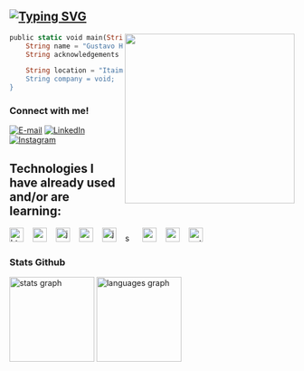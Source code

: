 ## [![Typing SVG](https://readme-typing-svg.demolab.com?font=Fira+Code&pause=1000&color=6793F7&width=435&lines=Hi%2C+everyone!+I'm+Gustavo+Henrique.;Welcome+to+my+Github+profile!+)](https://git.io/typing-svg)


<img align="right" width="300" src="https://media.tenor.com/pT_eK7L76OEAAAAC/coding-computer-coding.gif" />

```rust
public static void main(String[]args) {
    String name = "Gustavo Henrique";
    String acknowledgements = "Developer Back-end";

    String location = "Itaim Paulista, São Paulo, Brazil';
    String company = void;
}

```

<h3 align="left">Connect with me!</h3>

[![E-mail](https://img.shields.io/badge/-Email-000?style=for-the-badge&logo=microsoft-outlook&logoColor=FF00F6&color:59fea0)](mailto:gustavohenri.dev@gmail.com)
[![LinkedIn](https://img.shields.io/badge/-LinkedIn-000?style=for-the-badge&logo=linkedin&logoColor=0000cd&color:59fea0)](https://www.linkedin.com/in/gustavo-henrique-756454319)
[![Instagram](https://img.shields.io/badge/-Instagram-000?style=for-the-badge&logo=instagram&logoColor=833AB4&color:59fea0)](https://www.instagram.com/guuh.png/)

<h2>Technologies I have already used and/or are learning: </h2>
<div align="left">
  <img src="https://cdn.jsdelivr.net/gh/devicons/devicon/icons/html5/html5-original.svg" height="25" alt="html5 logo"  />
  <img width="8" />
  <img src="https://cdn.jsdelivr.net/gh/devicons/devicon/icons/css3/css3-original.svg" height="25" alt="css3 logo"  />
  <img width="8" />
  <img src="https://cdn.jsdelivr.net/gh/devicons/devicon/icons/javascript/javascript-plain.svg" height="25" alt="javascript logo"  />
  <img width="8" />
  <img src="https://cdn.jsdelivr.net/gh/devicons/devicon/icons/react/react-original.svg" height="25" alt="react logo"  />
  <img width="8" />
  <img src="https://cdn.jsdelivr.net/gh/devicons/devicon/icons/java/java-original.svg" height="25" alt="java logo"  />
  <img width="8" />
  <img src="https://cdn.jsdelivr.net/gh/devicons/devicon/icons/spring/spring-original.svg" height="15" alt="spring logo"  />
  <img width="8" />
  <img src="https://cdn.jsdelivr.net/gh/devicons/devicon@latest/icons/angularjs/angularjs-plain.svg" height="25" alt="angular logo"  />
  <img width="8" />
  <img src="https://cdn.jsdelivr.net/gh/devicons/devicon/icons/mysql/mysql-original.svg" height="25" alt="mysql logo"  />
  <img width="8" />
  <img src="https://cdn.jsdelivr.net/gh/devicons/devicon/icons/python/python-original.svg" height="25" alt="python logo"  />
</div>

### <h3>Stats Github</h3>
<div align="left">
  <img src="https://github-readme-stats.vercel.app/api?username=gustavohenridev&hide_title=true&hide_rank=false&show_icons=true&include_all_commits=true&count_private=true&disable_animations=false&theme=react&locale=en&hide_border=true&order=1" height="150" alt="stats graph"  />
  <img src="https://github-readme-stats.vercel.app/api/top-langs?username=gustavohenridev&locale=en&hide_title=true&layout=compact&card_width=320&langs_count=12&theme=react&hide_border=true&order=2" height="150" alt="languages graph"  />
</div>
    
